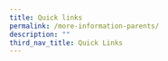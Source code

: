 ```yaml
---
title: Quick links
permalink: /more-information-parents/
description: ""
third_nav_title: Quick Links
---
```

